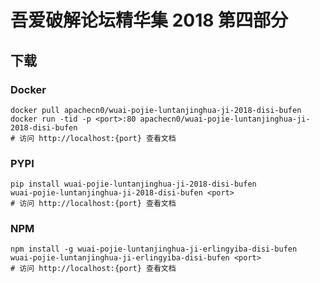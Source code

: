 # 吾爱破解论坛精华集 2018 第四部分

## 下载

### Docker

```
docker pull apachecn0/wuai-pojie-luntanjinghua-ji-2018-disi-bufen
docker run -tid -p <port>:80 apachecn0/wuai-pojie-luntanjinghua-ji-2018-disi-bufen
# 访问 http://localhost:{port} 查看文档
```

### PYPI

```
pip install wuai-pojie-luntanjinghua-ji-2018-disi-bufen
wuai-pojie-luntanjinghua-ji-2018-disi-bufen <port>
# 访问 http://localhost:{port} 查看文档
```

### NPM

```
npm install -g wuai-pojie-luntanjinghua-ji-erlingyiba-disi-bufen
wuai-pojie-luntanjinghua-ji-erlingyiba-disi-bufen <port>
# 访问 http://localhost:{port} 查看文档
```